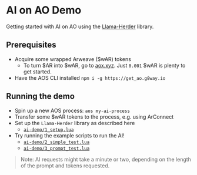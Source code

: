 # AI on AO Demo

Getting started with AI on AO using the [Llama-Herder](https://github.com/permaweb/llama-herder) library.

## Prerequisites
- Acquire some wrapped Arweave ($wAR) tokens
  - To turn $AR into $wAR, go to [aox.xyz](https://aox.xyz). Just `0.001` $wAR is plenty to get started.
- Have the AOS CLI installed `npm i -g https://get_ao.g8way.io`

## Running the demo
- Spin up a new AOS process: `aos my-ai-process`
- Transfer some $wAR tokens to the process, e.g. using ArConnect
- Set up the `Llama-Herder` library as described here
  - [`ai-demo/1_setup.lua`](./ai-demo/1_setup.lua)
- Try running the example scripts to run the AI!
  - [`ai-demo/2_simple_test.lua`](./ai-demo/2_simple_test.lua)
  - [`ai-demo/3_prompt_test.lua`](./ai-demo/3_prompt_test.lua)

> Note: AI requests might take a minute or two, depending on the length of the prompt and tokens requested.
